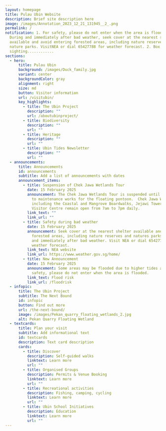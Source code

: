 ```yaml
---
layout: homepage
title: Pulau Ubin Website
description: Brief site description here
image: /images/Annotation_2023_12_21_131945__2_.png
permalink: /
notification: 1. For safety, please do not enter when the area is flooded.
  During and immediately after bad weather, seek cover at the nearest shelter
  available and avoid entering forested areas, including nature reserves and
  nature parks. VisitNEA or dial 65427788 for weather forecast. 2. Box Jellyfish
  sighting............
sections:
  - hero:
      title: Pulau Ubin
      background: /images/Duck_family.jpg
      variant: center
      backgroundColor: gray
      alignment: right
      size: md
      button: Visitor information
      url: /visitubin/
      key_highlights:
        - title: The Ubin Project
          description: ""
          url: /aboutubinproject/
        - title: Biodiversity
          description: ""
          url: ""
        - title: Heritage
          description: ""
          url: ""
        - title: Ubin Tides Newsletter
          description: ""
          url: ""
  - announcements:
      title: Announcements
      id: announcements
      subtitle: Add a list of announcements with dates
      announcement_items:
        - title: Suspension of Chek Jawa Wetlands Tour
          date: 15 February 2025
          announcement: The Chek Jawa Wetlands Tour is suspended until further notice due
            to maintenance works for the floating pontoon.  Chek Jawa Wetlands,
            including the Coastal and Mangrove Boardwalks, Jejawi Tower and
            Visitor Centre remain open from 7am to 7pm daily.
          link_text: ""
          link_url: ""
        - title: Safety during bad weather
          date: 15 February 2025
          announcement: Seek cover at the nearest shelter available and avoid entering
            forested areas, including nature reserves and natures parks during
            and immediately after bad weather. Visit NEA or dial 65427788 for
            weather forecast.
          link_text: NEA website
          link_url: https://www.weather.gov.sg/home/
        - title: New Announcement
          date: 15 February 2025
          announcement: Some areas may be flooded due to higher tides and bad weather. For
            safety, please do not enter when the area is flooded.
          link_text: Flood risk
          link_url: /floodrisk
  - infopic:
      title: The Ubin Project
      subtitle: The Next Bound
      id: infopic
      button: Find out more
      url: /the-next-bound/
      image: /images/Pekan_quarry_floating_wetlands_2.jpg
      alt: Pekan Quarry Floating Wetland
  - textcards:
      title: Plan your visit
      subtitle: Add informational text
      id: textcards
      description: Text card description
      cards:
        - title: Discover
          description: Self-guided walks
          linktext: Learn more
          url: ""
        - title: Organised Groups
          description: Permits & Venue Booking
          linktext: Learn more
          url: ""
        - title: Recreational activities
          description: Fishing, camping, cycling
          linktext: Learn more
          url: ""
        - title: Ubin School Initiatives
          description: Education
          linktext: Learn more
          url: ""
---
```

